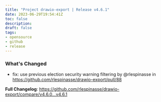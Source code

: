 ```yaml
---
title: "Project drawio-export | Release v4.6.1"
date: 2023-06-29T19:54:41Z
toc: false
description: 
draft: false
tags:
- opensource
- github
- release
---
```

### What's Changed
* fix: use previous election security warning filtering by @rlespinasse in https://github.com/rlespinasse/drawio-export/pull/88


**Full Changelog**: https://github.com/rlespinasse/drawio-export/compare/v4.6.0...v4.6.1